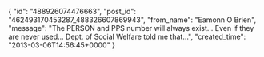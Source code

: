  {
   "id": "488926074476663",
   "post_id": "462493170453287_488326607869943",
   "from_name": "Eamonn O Brien",
   "message": "The PERSON and PPS number will always exist... Even if they are never used... Dept. of Social Welfare told me that...",
   "created_time": "2013-03-06T14:56:45+0000"
 }
